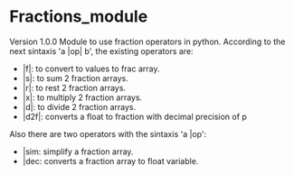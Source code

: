 # Fractions_module
Version 1.0.0
Module to use fraction operators in python.
According to the next sintaxis 'a |op| b', the existing operators are:
- |f|: to convert to values to frac array.
- |s|: to sum 2 fraction arrays.
- |r|: to rest 2 fraction arrays.
- |x|: to multiply 2 fraction arrays.
- |d|: to divide 2 fraction arrays.
- |d2f|: converts a float to fraction with decimal precision of p

Also there are two operators with the sintaxis 'a |op':
- |sim: simplify a fraction array.
- |dec: converts a fraction array to float variable.
